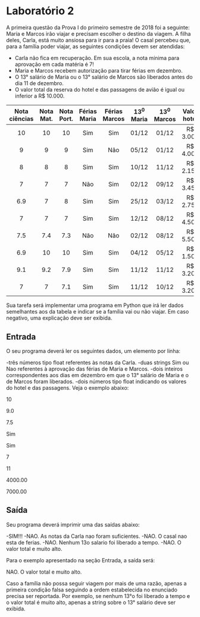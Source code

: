 # Laboratório 2

A primeira questão da Prova I do primeiro semestre de 2018 foi a seguinte:
Maria e Marcos irão viajar e precisam escolher o destino da viagem. A filha deles, Carla, está muito ansiosa para ir para a praia! O casal percebeu que, para a família poder viajar, as seguintes condições devem ser atendidas:

- Carla não fica em recuperação. Em sua escola, a nota mínima para aprovação em cada matéria é 7!
- Maria e Marcos recebem autorização para tirar férias em dezembro.
- O 13° salário de Maria ou o 13° salário de Marcos são liberados antes do dia 11 de dezembro.
- O valor total da reserva do hotel e das passagens de avião é igual ou inferior a R$ 10.000.

|Nota ciências|Nota Mat.|Nota Port.|Férias Maria|Férias Marcos|13<sup>0</sup> Maria|13<sup>0</sup> Marcos|Valor hotel|Valor Passagem|
:---------: | :------: | :-------: |:---------: | :------: | :-------: |:---------: | :------: | :-------: |
|10|	10|	10	|Sim	|Sim	|01/12|	01/12|	R$ 3.000	|R$ 3.500|	
|9|	9|	9	|Sim	|Não	|05/12	|01/12	|R$ 4.000	|R$ 3.000|	
|8|	8	|8	|Sim	|Sim	|10/12	|11/12	|R$ 2.150	|R$ 7.800|	
|7|	7	|7	|Não|	Sim	|02/12	|09/12	|R$ 3.450	|R$ 6.250|	
|6.9|	7|	8|	Sim	|Sim	|25/12	|03/12	|R$ 2.750	|R$ 4.250|	
|7|	7|	7	|Sim|	Sim|	12/12	|08/12	|R$ 4.500	|R$ 5.500|	
|7.5|	7.4|	7.3|	Não|	Não	|02/12	|08/12	|R$ 5.500	|R$ 4.500|	
|6.9|	10|	10|	Sim|	Sim|	04/12|	05/12	|R$ 1.500	|R$ 3.300|	
|9.1|	9.2|	7.9|	Sim	|Sim|	11/12|	11/12	|R$ 3.200	|R$ 4.800|	
|7	|7	|7.1|	Sim|	Sim|	11/12|	10/12	|R$ 3.208	|R$ 6.792|

Sua tarefa será implementar uma programa em Python que irá ler dados semelhantes aos da tabela e indicar se a família vai ou não viajar. Em caso negativo, uma explicação deve ser exibida.

## Entrada
O seu programa deverá ler os seguintes dados, um elemento por linha:

-três números tipo float referentes às notas da Carla.
-duas strings Sim ou Nao referentes à aprovação das férias de Maria e Marcos.
-dois inteiros correspondentes aos dias em dezembro em que o 13° salário de Maria e o de Marcos foram liberados.
-dois números tipo float indicando os valores do hotel e das passagens.
Veja o exemplo abaixo:

10

9.0

7.5

Sim

Sim

7

11

4000.00

7000.00

## Saída
Seu programa deverá imprimir uma das saídas abaixo:

-SIM!!!
-NAO. As notas da Carla nao foram suficientes.
-NAO. O casal nao esta de ferias.
-NAO. Nenhum 13o salario foi liberado a tempo.
-NAO. O valor total e muito alto.

Para o exemplo apresentado na seção Entrada, a saída será:

NAO. O valor total e muito alto.

Caso a família não possa seguir viagem por mais de uma razão, apenas a primeira condição falsa seguindo a ordem estabelecida no enunciado precisa ser reportada. Por exemplo, se nenhum 13°o foi liberado a tempo e o valor total é muito alto, apenas a string sobre o 13° salário deve ser exibida.

